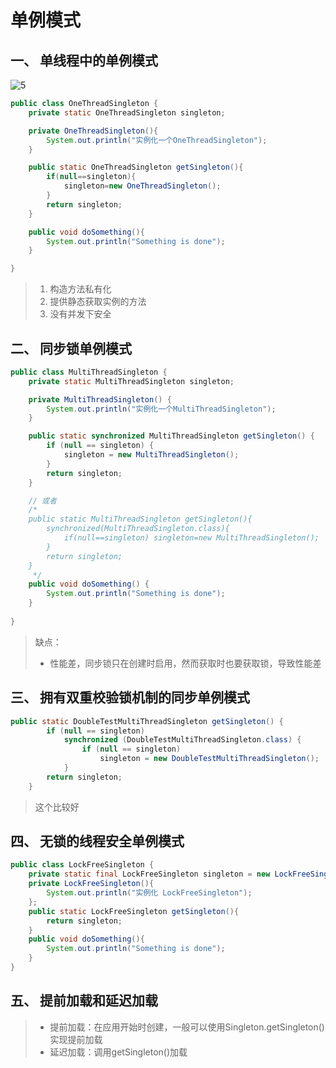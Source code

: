 # 单例模式

## 一、 单线程中的单例模式

![5](https://s1.ax1x.com/2023/05/15/p9gNPpQ.png)

```java
public class OneThreadSingleton {
    private static OneThreadSingleton singleton;

    private OneThreadSingleton(){
        System.out.println("实例化一个OneThreadSingleton");
    }

    public static OneThreadSingleton getSingleton(){
        if(null==singleton){
            singleton=new OneThreadSingleton();
        }
        return singleton;
    }

    public void doSomething(){
        System.out.println("Something is done");
    }

}
```

> 1. 构造方法私有化
> 2. 提供静态获取实例的方法
> 3. 没有并发下安全

## 二、 同步锁单例模式

```java
public class MultiThreadSingleton {
    private static MultiThreadSingleton singleton;

    private MultiThreadSingleton() {
        System.out.println("实例化一个MultiThreadSingleton");
    }

    public static synchronized MultiThreadSingleton getSingleton() {
        if (null == singleton) {
            singleton = new MultiThreadSingleton();
        }
        return singleton;
    }

    // 或者
    /*
    public static MultiThreadSingleton getSingleton(){
        synchronized(MultiThreadSingleton.class){
        	if(null==singleton) singleton=new MultiThreadSingleton();
        } 
        return singleton;
    }
     */
    public void doSomething() {
        System.out.println("Something is done");
    }
    
}

```

> 缺点：
>
> - 性能差，同步锁只在创建时启用，然而获取时也要获取锁，导致性能差

## 三、 拥有双重校验锁机制的同步单例模式

```java
public static DoubleTestMultiThreadSingleton getSingleton() {
        if (null == singleton)
            synchronized (DoubleTestMultiThreadSingleton.class) {
                if (null == singleton)
                    singleton = new DoubleTestMultiThreadSingleton();
            }
        return singleton;
    }
```

> 这个比较好

## 四、 无锁的线程安全单例模式

```java
public class LockFreeSingleton {
    private static final LockFreeSingleton singleton = new LockFreeSingleton();
    private LockFreeSingleton(){
        System.out.println("实例化 LockFreeSingleton");
    };
    public static LockFreeSingleton getSingleton(){
        return singleton;
    }
    public void doSomething(){
        System.out.println("Something is done");
    }
}
```

## 五、 提前加载和延迟加载

> - 提前加载：在应用开始时创建，一般可以使用Singleton.getSingleton()实现提前加载
> - 延迟加载：调用getSingleton()加载